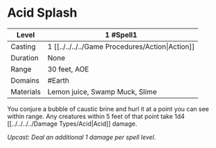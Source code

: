 # Acid Splash

| Level     | 1 #Spell1                                        |
| --------- | ------------------------------------------------ |
| Casting   | 1 [[../../../../Game Procedures/Action\|Action]] |
| Duration  | None                                             |
| Range     | 30 feet, AOE                                     |
| Domains   | #Earth                                           |
| Materials | Lemon juice, Swamp Muck, Slime                   |

You conjure a bubble of caustic brine and hurl it at a point you can see within range. Any creatures within 5 feet of that point take 1d4 [[../../../../Damage Types/Acid|Acid]] damage.

*Upcast: Deal an additional 1 damage per spell level.*